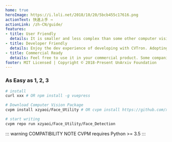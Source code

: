 ```yaml
---
home: true
heroImage: https://i.loli.net/2018/10/20/5bcb455c17616.png
actionText: 快速上手 →
actionLink: /zh-CN/guide/
features:
- title: User Friendly
  details: It is smaller and less complex than some other computer vision libraries. It provide an easy-to-use user interface to interacts with.
- title: Developer Friendly
  details: Enjoy the dev experience of developing with CVTron. Adopting it to your own product is very soon and easy. Join our community will bring you more fun to develop with.
- title: Commercial Ready
  details: Feel free to use it in your commercial product. Some companies have tested it in production environment already. We are also providing consulting service.
footer: MIT Licensed | Copyright © 2018-Present UnArxiv Foundation
---
```

### As Easy as 1, 2, 3

``` bash
# install
curl xxx # OR npm install -g vuepress

# Download Computer Vision Package
cvpm install xzyaoi/Face_Utility # OR cvpm install https://github.com/xzyaoi/Face_Utility

# start writing
cvpm repo run xzyaoi/Face_Utility/Face_Detection
```

::: warning COMPATIBILITY NOTE
CVPM requires Python >= 3.5
:::